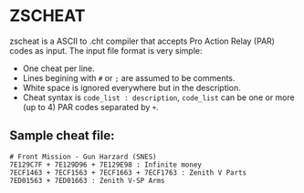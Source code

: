ZSCHEAT
==========================================================================

zscheat is a ASCII to .cht compiler that accepts Pro Action Relay (PAR)
codes as input. The input file format is very simple:

* One cheat per line.
* Lines begining with `#` or `;` are assumed to be comments.
* White space is ignored everywhere but in the description.
* Cheat syntax is `code_list : description`, `code_list` can be one or more
  (up to 4) PAR codes separated by `+`.

Sample cheat file:
---------------------------------------------------------------------------

	# Front Mission - Gun Harzard (SNES)
	7E129C7F + 7E129D96 + 7E129E98 : Infinite money
	7ECF1463 + 7ECF1563 + 7ECF1663 + 7ECF1763 : Zenith V Parts
	7ED01563 + 7ED01663 : Zenith V-SP Arms

